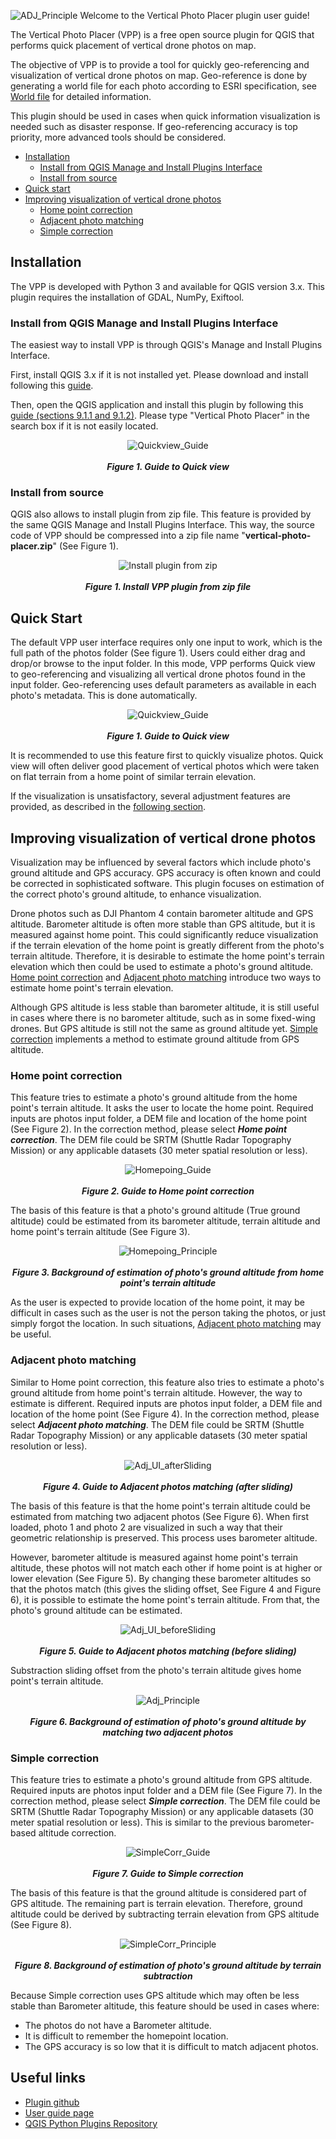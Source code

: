 ![ADJ_Principle](https://github.com/verticalphotoplacer/VerticalPhotoPlacerPlugin/blob/master/icon/app_smaller.png?raw=true) Welcome to the Vertical Photo Placer plugin user guide!

The Vertical Photo Placer (VPP) is a free open source plugin for QGIS that performs quick placement of vertical drone photos on map.

The objective of VPP is to provide a tool for quickly geo-referencing and visualization of vertical drone photos on map. Geo-reference is done by generating a world file for each photo according to ESRI specification, see <a href="https://en.wikipedia.org/wiki/World_file">World file</a> for detailed information.

This plugin should be used in cases when quick information visualization is needed such as disaster response. If geo-referencing accuracy is top priority, more advanced tools should be considered.

* [Installation](#installation)
   * [Install from QGIS Manage and Install Plugins Interface](#install-from-qgis-manage-and-install-plugins-interface)
   * [Install from source](#install-from-source)
* [Quick start](#quick-start)
* [Improving visualization of vertical drone photos](#improving-visualization-of-vertical-drone-photos)
   * [Home point correction](#home-point-correction)
   * [Adjacent photo matching](#adjacent-photo-matching)
   * [Simple correction](#simple-correction)

## Installation

The VPP is developed with Python 3 and available for QGIS version 3.x. This plugin requires the installation of GDAL, NumPy, Exiftool.

### Install from QGIS Manage and Install Plugins Interface

The easiest way to install VPP is through QGIS's Manage and Install Plugins Interface.

First, install QGIS 3.x if it is not installed yet. Please download and install following this [guide](https://qgis.org/en/site/forusers/download.html).

Then, open the QGIS application and install this plugin by following this [guide (sections 9.1.1 and 9.1.2)](https://docs.qgis.org/3.16/en/docs/training_manual/qgis_plugins/fetching_plugins.html). 
Please type "Vertical Photo Placer" in the search box if it is not easily located.

<p align="center">
  <img align="middle" src="https://github.com/verticalphotoplacer/VerticalPhotoPlacerPlugin/blob/master/docs/img/qgis_plugin_install_interface.png?raw=true" alt="Quickview_Guide">
  <br>
  <br>
  <em><b>Figure 1. Guide to Quick view</b></em>
</p>

### Install from source

QGIS also allows to install plugin from zip file. This feature is provided by the same QGIS Manage and Install Plugins Interface. This way, the source code of VPP should be compressed into a zip file name "<b>vertical-photo-placer.zip</b>" (See Figure 1). 

<p align="center">
  <img align="middle" src="https://github.com/verticalphotoplacer/VerticalPhotoPlacerPlugin/blob/master/docs/img/install_plugin_from_zip_archive_update.png?raw=true" alt="Install plugin from zip">
  <br>
  <br>
  <em><b>Figure 1. Install VPP plugin from zip file</b></em>
</p>

## Quick Start
The default VPP user interface requires only one input to work, which is the full path of the photos folder (See figure 1). Users could either drag and drop/or browse to the input folder. In this mode, VPP performs Quick view to geo-referencing and visualizing all vertical drone photos found in the input folder. Geo-referencing uses default parameters as available in each photo's metadata. This is done automatically.  

<p align="center">
  <img align="middle" src="https://github.com/verticalphotoplacer/VerticalPhotoPlacerPlugin/blob/master/docs/img/DefaultUI.PNG?raw=true" alt="Quickview_Guide">
  <br>
  <br>
  <em><b>Figure 1. Guide to Quick view</b></em>
</p>

It is recommended to use this feature first to quickly visualize photos. Quick view will often deliver good placement of vertical photos which were taken on flat terrain from a home point of similar terrain elevation.

If the visualization is unsatisfactory, several adjustment features are provided, as described in the [following section](#improving-visualization-of-vertical-drone-photos).

## Improving visualization of vertical drone photos

Visualization may be influenced by several factors which include photo's ground altitude and GPS accuracy. GPS accuracy is often known and could be corrected in sophisticated software. This plugin focuses on estimation of the correct photo's ground altitude, to enhance visualization.

Drone photos such as DJI Phantom 4 contain barometer altitude and GPS altitude. Barometer altitude is often more stable than GPS altitude, but it is measured against home point. This could significantly reduce visualization if the terrain elevation of the home point is greatly different from the photo's terrain altitude. Therefore, it is desirable to estimate the home point's terrain elevation which then could be used to estimate a photo's ground altitude. [Home point correction](#home-point-correction) and [Adjacent photo matching](#adjacent-photo-matching) introduce two ways to estimate home point's terrain elevation.

Although GPS altitude is less stable than barometer altitude, it is still useful in cases where there is no barometer altitude, such as in some fixed-wing drones. But GPS altitude is still not the same as ground altitude yet. [Simple correction](#simple-correction) implements a method to estimate ground altitude from GPS altitude.

### Home point correction

This feature tries to estimate a photo's ground altitude from the home point's terrain altitude. It asks the user to locate the home point. Required inputs are photos input folder, a DEM file and location of the home point (See Figure 2). In the correction method, please select <em><b>Home point correction</b></em>. The DEM file could be SRTM (Shuttle Radar Topography Mission) or any applicable datasets (30 meter spatial resolution or less). 

<p align="center">
  <img align="middle" src="https://github.com/verticalphotoplacer/VerticalPhotoPlacerPlugin/blob/master/docs/img/HomepointUI.PNG?raw=true" alt="Homepoing_Guide">
  <br>
  <br>
  <em><b>Figure 2. Guide to Home point correction</b></em>
</p>

The basis of this feature is that a photo's ground altitude (True ground altitude) could be estimated from its barometer altitude, terrain altitude and home point's terrain altitude (See Figure 3).

<p align="center">
  <img align="middle" src="https://github.com/verticalphotoplacer/VerticalPhotoPlacerPlugin/blob/master/docs/img/homepoint_principle.png?raw=true" alt="Homepoing_Principle">
  <br>
  <br>
  <em><b>Figure 3. Background of estimation of photo's ground altitude from home point's terrain altitude</b></em>
</p>

As the user is expected to provide location of the home point, it may be difficult in cases such as the user is not the person taking the photos, or just simply forgot the location. In such situations, [Adjacent photo matching](#adjacent-photo-matching) may be useful.

### Adjacent photo matching

Similar to Home point correction, this feature also tries to estimate a photo's ground altitude from home point's terrain altitude. However, the way to estimate is different. Required inputs are photos input folder, a DEM file and location of the home point (See Figure 4). In the correction method, please select <em><b>Adjacent photo matching</b></em>. The DEM file could be SRTM (Shuttle Radar Topography Mission) or any applicable datasets (30 meter spatial resolution or less). 

<p align="center">
  <img align="middle" src="https://github.com/verticalphotoplacer/VerticalPhotoPlacerPlugin/blob/master/docs/img/Adj_UI_after.PNG?raw=true" alt="Adj_UI_afterSliding">
  <br>
  <br>
  <em><b>Figure 4. Guide to Adjacent photos matching (after sliding)</b></em>
</p>

The basis of this feature is that the home point's terrain altitude could be estimated from matching two adjacent photos (See Figure 6). When first loaded, photo 1 and photo 2 are visualized in such a way that their geometric relationship is preserved. This process uses barometer altitude. 

However, barometer altitude is measured against home point's terrain altitude, these photos will not match each other if home point is at higher or lower elevation (See Figure 5). By changing these barometer altitudes so that the photos match (this gives the sliding offset, See Figure 4 and Figure 6), it is possible to estimate the home point's terrain altitude. From that, the photo's ground altitude can be estimated. 

<p align="center">
  <img align="middle" src="https://github.com/verticalphotoplacer/VerticalPhotoPlacerPlugin/blob/master/docs/img/Adj_UI_before.PNG?raw=true" alt="Adj_UI_beforeSliding">
  <br>
  <br>
  <em><b>Figure 5. Guide to Adjacent photos matching (before sliding)</b></em>
</p>

Substraction sliding offset from the photo's terrain altitude gives home point's terrain altitude.

<p align="center">
  <img align="middle" src="https://github.com/verticalphotoplacer/VerticalPhotoPlacerPlugin/blob/master/docs/img/Adj_principle.png?raw=true" alt="Adj_Principle">
  <br>
  <br>
  <em><b>Figure 6. Background of estimation of photo's ground altitude by matching two adjacent photos</b></em>
</p>

### Simple correction

This feature tries to estimate a photo's ground altitude from GPS altitude. Required inputs are photos input folder and a DEM file (See Figure 7). In the correction method, please select <em><b>Simple correction</b></em>. The DEM file could be SRTM (Shuttle Radar Topography Mission) or any applicable datasets (30 meter spatial resolution or less). This is similar to the previous barometer-based altitude correction.   

<p align="center">
  <img align="middle" src="https://github.com/verticalphotoplacer/VerticalPhotoPlacerPlugin/blob/master/docs/img/SimpleUI.PNG?raw=true" alt="SimpleCorr_Guide">
  <br>
  <br>
  <em><b>Figure 7. Guide to Simple correction</b></em>
</p>

The basis of this feature is that the ground altitude is considered part of GPS altitude. The remaining part is terrain elevation. Therefore, ground altitude could be derived by subtracting terrain elevation from GPS altitude (See Figure 8). 

<p align="center">
  <img align="middle" src="https://github.com/verticalphotoplacer/VerticalPhotoPlacerPlugin/blob/master/docs/img/simplecorr_principle.png?raw=true" alt="SimpleCorr_Principle">
  <br>
  <br>
  <em><b>Figure 8. Background of estimation of photo's ground altitude by terrain subtraction</b></em>
</p>

Because Simple correction uses GPS altitude which may often be less stable than Barometer altitude, this feature should be used in cases where:
* The photos do not have a Barometer altitude.  
* It is difficult to remember the homepoint location.
* The GPS accuracy is so low that it is difficult to match adjacent photos.

## Useful links

* [Plugin github](https://github.com/verticalphotoplacer/VerticalPhotoPlacerPlugin)
* [User guide page](https://verticalphotoplacer.github.io/VerticalPhotoPlacerPlugin/)
* [QGIS Python Plugins Repository](https://plugins.qgis.org/plugins/)
